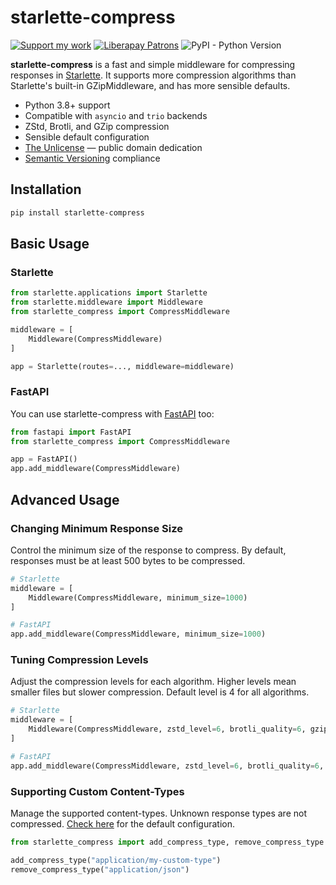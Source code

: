 # starlette-compress

[![Support my work](https://shields.monicz.dev/badge/%E2%99%A5%EF%B8%8F%20Support%20my%20work-purple)](https://monicz.dev/#support-my-work)
[![Liberapay Patrons](https://shields.monicz.dev/liberapay/patrons/Zaczero?logo=liberapay)](https://liberapay.com/Zaczero/)
![PyPI - Python Version](https://shields.monicz.dev/pypi/pyversions/starlette-compress)

**starlette-compress** is a fast and simple middleware for compressing responses in [Starlette](https://www.starlette.io). It supports more compression algorithms than Starlette's built-in GZipMiddleware, and has more sensible defaults.

- Python 3.8+ support
- Compatible with `asyncio` and `trio` backends
- ZStd, Brotli, and GZip compression
- Sensible default configuration
- [The Unlicense](https://unlicense.org) — public domain dedication
- [Semantic Versioning](https://semver.org) compliance

## Installation

```sh
pip install starlette-compress
```

## Basic Usage

### Starlette

```py
from starlette.applications import Starlette
from starlette.middleware import Middleware
from starlette_compress import CompressMiddleware

middleware = [
    Middleware(CompressMiddleware)
]

app = Starlette(routes=..., middleware=middleware)
```

### FastAPI

You can use starlette-compress with [FastAPI](https://fastapi.tiangolo.com) too:

```py
from fastapi import FastAPI
from starlette_compress import CompressMiddleware

app = FastAPI()
app.add_middleware(CompressMiddleware)
```

## Advanced Usage

### Changing Minimum Response Size

Control the minimum size of the response to compress. By default, responses must be at least 500 bytes to be compressed.

```py
# Starlette
middleware = [
    Middleware(CompressMiddleware, minimum_size=1000)
]

# FastAPI
app.add_middleware(CompressMiddleware, minimum_size=1000)
```

### Tuning Compression Levels

Adjust the compression levels for each algorithm. Higher levels mean smaller files but slower compression. Default level is 4 for all algorithms.

```py
# Starlette
middleware = [
    Middleware(CompressMiddleware, zstd_level=6, brotli_quality=6, gzip_level=6)
]

# FastAPI
app.add_middleware(CompressMiddleware, zstd_level=6, brotli_quality=6, gzip_level=6)
```

### Supporting Custom Content-Types

Manage the supported content-types. Unknown response types are not compressed. [Check here](https://github.com/Zaczero/starlette-compress/blob/main/starlette_compress/__init__.py) for the default configuration.

```py
from starlette_compress import add_compress_type, remove_compress_type

add_compress_type("application/my-custom-type")
remove_compress_type("application/json")
```
